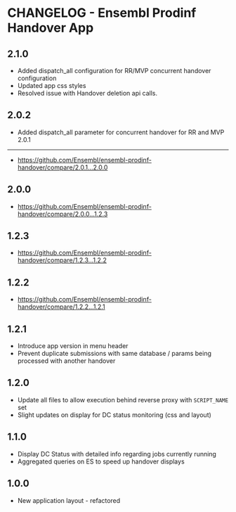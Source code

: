 CHANGELOG - Ensembl Prodinf Handover App
========================================
2.1.0
-----
- Added dispatch_all configuration for RR/MVP concurrent handover configuration
- Updated app css styles
- Resolved issue with Handover deletion api calls.

2.0.2
-----
- Added dispatch_all parameter for concurrent handover for RR and MVP
2.0.1
-----
- https://github.com/Ensembl/ensembl-prodinf-handover/compare/2.0.1...2.0.0

2.0.0
-----
- https://github.com/Ensembl/ensembl-prodinf-handover/compare/2.0.0...1.2.3

1.2.3
-----
- https://github.com/Ensembl/ensembl-prodinf-handover/compare/1.2.3...1.2.2

1.2.2
-----
- https://github.com/Ensembl/ensembl-prodinf-handover/compare/1.2.2...1.2.1

1.2.1
------
- Introduce app version in menu header
- Prevent duplicate submissions with same database / params being processed with another handover

1.2.0
------
- Update all files to allow execution behind reverse proxy with `SCRIPT_NAME` set
- Slight updates on display for DC status monitoring (css and layout)

1.1.0
------
- Display DC Status with detailed info regarding jobs currently running
- Aggregated queries on ES to speed up handover displays

1.0.0
------
- New application layout - refactored
